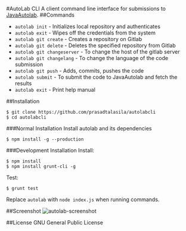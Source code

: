 #AutoLab CLI
A client command line interface for submissions to [JavaAutolab](https://github.com/prasadtalasila/JavaAutolab).
##Commands
* `autolab init` - Initializes local repository and authenticates
* `autolab exit` - Wipes off the credentials from the system
* `autolab git create` - Creates a repository on Gitlab
* `autolab git delete` - Deletes the specified repository from Gitlab
* `autolab git changeserver` - To change the host of the gitlab server
* `autolab git changelang` - To change the language of the code submission
* `autolab git push` - Adds, commits, pushes the code
* `autolab submit` -  To submit the code to JavaAutolab and fetch the results
* `autolab exit` - Print help manual


##Installation
```
$ git clone https://github.com/prasadtalasila/autolabcli
$ cd autolabcli
```

###Normal Installation
Install autolab and its dependencies
 ```
$ npm install -g --production
 ```
###Development Installation
Install:
```
$ npm install
$ npm install grunt-cli -g
```
Test:
```
$ grunt test
```

Replace `autolab` with `node index.js` when running commands.

##Screenshot
![autolab-screenshot](https://cloud.githubusercontent.com/assets/13795788/21156451/e1d7cf04-c19b-11e6-9174-593ab68be76a.png)

##License
GNU General Public License